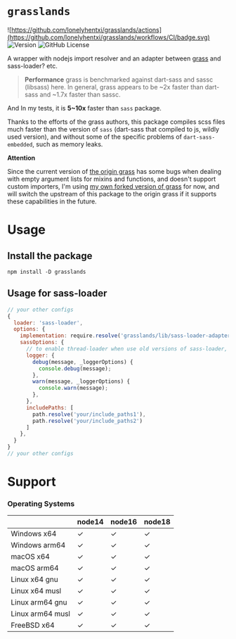 # `grasslands`

![https://github.com/lonelyhentxi/grasslands/actions](https://github.com/lonelyhentxi/grasslands/workflows/CI/badge.svg) ![Version](https://img.shields.io/npm/v/grasslands) ![GitHub License](https://img.shields.io/github/license/lonelyhentxi/grasslands)

A wrapper with nodejs import resolver and an adapter between [grass](https://github.com/connorskees/grass) and sass-loader? etc.

>**Performance**
> grass is benchmarked against dart-sass and sassc (libsass) here. In general, grass appears to be ~2x faster than dart-sass and ~1.7x faster than sassc.

And In my tests, it is **5~10x** faster than `sass` package.

Thanks to the efforts of the grass authors, this package compiles scss files much faster than the version of `sass` (dart-sass that compiled to js, wildly used version), and without some of the specific problems of `dart-sass-embedded`, such as memory leaks.

**Attention**

Since the current version of [the origin grass](https://github.com/connorskees/grass) has some bugs when dealing with empty argument lists for mixins and functions, and doesn't support custom importers, I'm using [my own forked version of grass](https://github.com/lonelyhentxi/grass) for now, and will switch the upstream of this package to the origin grass if it supports these capabilities in the future.

# Usage

## Install the package

```shell
npm install -D grasslands
```

## Usage for sass-loader

```js
// your other configs
{
  loader: 'sass-loader',
  options: {
    implementation: require.resolve('grasslands/lib/sass-loader-adapter'),
    sassOptions: {
      // to enable thread-loader when use old versions of sass-loader, pass a logger
      logger: {
        debug(message, _loggerOptions) {
          console.debug(message);
        },
        warn(message, _loggerOptions) {
          console.warn(message);
        },
      },
      includePaths: [
        path.resolve('your/include_paths1'),
        path.resolve('your/include_paths2')
      ]
    },
  }
}
// your other configs
```

# Support

### Operating Systems

|                  | node14 | node16 | node18 |
| ---------------- | ------ | ------ | ------ |
| Windows x64      | ✓      | ✓      | ✓      |
| Windows arm64    | ✓      | ✓      | ✓      |
| macOS x64        | ✓      | ✓      | ✓      |
| macOS arm64      | ✓      | ✓      | ✓      |
| Linux x64 gnu    | ✓      | ✓      | ✓      |
| Linux x64 musl   | ✓      | ✓      | ✓      |
| Linux arm64 gnu  | ✓      | ✓      | ✓      |
| Linux arm64 musl | ✓      | ✓      | ✓      |
| FreeBSD x64      | ✓      | ✓      | ✓      |